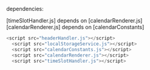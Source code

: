 dependencies:

[timeSlotHandler.js] depends on [calendarRenderer.js]
[calendarRenderer.js] depends on [calendarConstants]

```Javascript
<script src="headerHandler.js"></script>
  <script src="localStorageService.js"></script>
  <script src="calendarConstants.js"></script>
  <script src="calendarRenderer.js"></script>
  <script src="timeSlotHandler.js"></script>
```